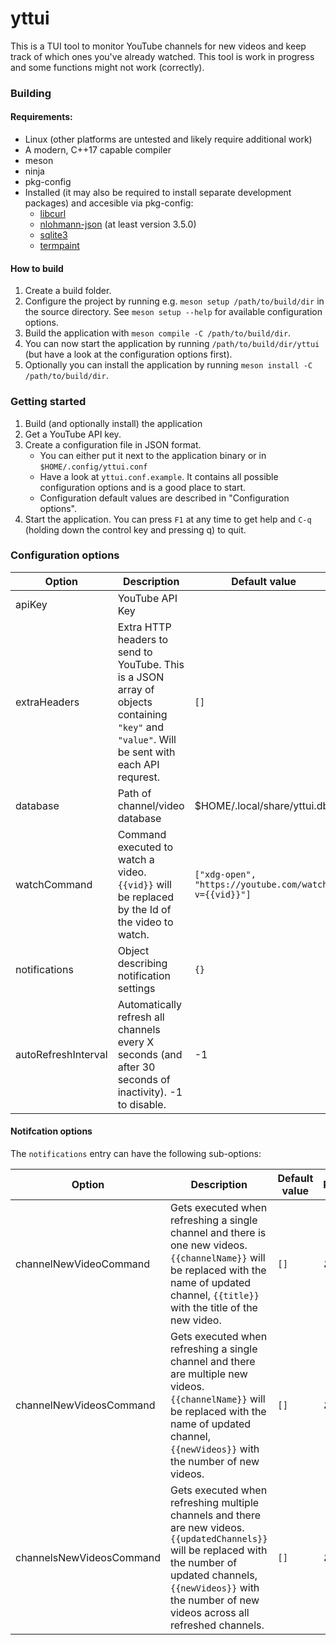 yttui
===

This is a TUI tool to monitor YouTube channels for new videos and keep track of which ones you've already watched.
This tool is work in progress and some functions might not work (correctly).

### Building
#### Requirements:
* Linux (other platforms are untested and likely require additional work)
* A modern, C++17 capable compiler
* meson
* ninja
* pkg-config
* Installed (it may also be required to install separate development packages) and accesible via pkg-config:
    * [libcurl](https://curl.se)
    * [nlohmann-json](https://github.com/nlohmann/json) (at least version 3.5.0)
    * [sqlite3](https://sqlite.org)
    * [termpaint](https://github.com/termpaint/termpaint)

#### How to build
1. Create a build folder.
1. Configure the project by running e.g. `meson setup /path/to/build/dir` in the source directory. See `meson setup --help` for available configuration options.
1. Build the application with `meson compile -C /path/to/build/dir`.
1. You can now start the application by running `/path/to/build/dir/yttui` (but have a look at the configuration options first).
1. Optionally you can install the application by running `meson install -C /path/to/build/dir`.


### Getting started
1. Build (and optionally install) the application
1. Get a YouTube API key.
1. Create a configuration file in JSON format.
    - You can either put it next to the application binary or in `$HOME/.config/yttui.conf`
    - Have a look at `yttui.conf.example`. It contains all possible configuration options and is a good place to start.
    - Configuration default values are described in "Configuration options".
1. Start the application. You can press `F1` at any time to get help and `C-q` (holding down the control key and pressing q) to quit.


### Configuration options
|Option | Description | Default value | Required |
|-------|-------------|---------------|--------- |
| apiKey | YouTube API Key | | ✓ |
| extraHeaders | Extra HTTP headers to send to YouTube. This is a JSON array of objects containing `"key"` and `"value"`. Will be sent with each API requrest. | `[]`  | ✘  |
| database | Path of channel/video database | $HOME/.local/share/yttui.db | ✘ |
| watchCommand | Command executed to watch a video. `{{vid}}` will be replaced by the Id of the video to watch. | `["xdg-open", "https://youtube.com/watch?v={{vid}}"]` | ✘ |
| notifications | Object describing notification settings | `{}` | ✘ |
| autoRefreshInterval | Automatically refresh all channels every X seconds (and after 30 seconds of inactivity). -1 to disable. | -1 | ✘ |

#### Notifcation options
The `notifications` entry can have the following sub-options:

|Option | Description | Default value | Required |
|-------|-------------|---------------|--------- |
| channelNewVideoCommand | Gets executed when refreshing a single channel and there is one new videos. `{{channelName}}` will be replaced with the name of updated channel, `{{title}}` with the title of the new video. | `[]` | ✘ |
| channelNewVideosCommand | Gets executed when refreshing a single channel and there are multiple new videos. `{{channelName}}` will be replaced with the name of updated channel, `{{newVideos}}` with the number of new videos. | `[]` | ✘ |
| channelsNewVideosCommand | Gets executed when refreshing multiple channels and there are new videos. `{{updatedChannels}}` will be replaced with the number of updated channels, `{{newVideos}}` with the number of new videos across all refreshed channels. | `[]` | ✘ |
